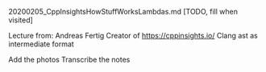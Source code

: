 20200205_CppInsightsHowStuffWorksLambdas.md
[TODO, fill when visited]


Lecture from: Andreas Fertig
Creator of https://cppinsights.io/
Clang ast as intermediate format


Add the photos
Transcribe the notes
